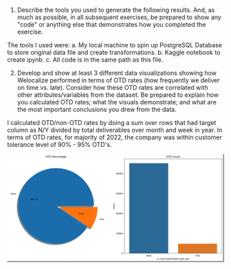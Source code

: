 1. Describe the tools you used to generate the following results. And, as much as possible, in all subsequent exercises, be prepared to show any "code" or anything else that demonstrates how you completed the exercise.

The tools I used were:
a. My local machine to spin up PostgreSQL Database to store original data file and create transformations.
b. Kaggle notebook to create ipynb.
c. All code is in the same path as this file.

2. Develop and show at least 3 different data visualizations showing how Welocalize performed in terms of OTD rates (how frequently we deliver on time vs. late). Consider how these OTD rates are correlated with other attributes/variables from the dataset. Be prepared to explain how you calculated OTD rates; what the visuals demonstrate; and what are the most important conclusions you drew from the data.

I calculated OTD/non-OTD rates by doing a sum over rows that had target column as N/Y divided by total deliverables over month and week in year.
In terms of OTD rates, for majority of 2022, the company was within customer tolerance level of 90% - 95% OTD's. 

![overallpie](pie.png)
